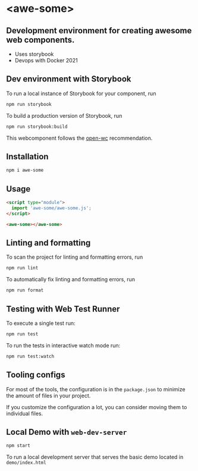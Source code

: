 # \<awe-some> 
## Development environment for creating awesome web components.
* Uses storybook
* Devops with Docker 2021

## Dev environment with Storybook

To run a local instance of Storybook for your component, run

```bash
npm run storybook
```

To build a production version of Storybook, run

```bash
npm run storybook:build
```

This webcomponent  follows the [open-wc](https://github.com/open-wc/open-wc) recommendation.

## Installation

```bash
npm i awe-some
```

## Usage

```html
<script type="module">
  import 'awe-some/awe-some.js';
</script>

<awe-some></awe-some>
```

## Linting and formatting

To scan the project for linting and formatting errors, run

```bash
npm run lint
```

To automatically fix linting and formatting errors, run

```bash
npm run format
```

## Testing with Web Test Runner

To execute a single test run:

```bash
npm run test
```

To run the tests in interactive watch mode run:

```bash
npm run test:watch
```

## Tooling configs

For most of the tools, the configuration is in the `package.json` to minimize the amount of files in your project.

If you customize the configuration a lot, you can consider moving them to individual files.

## Local Demo with `web-dev-server`

```bash
npm start
```

To run a local development server that serves the basic demo located in `demo/index.html`

